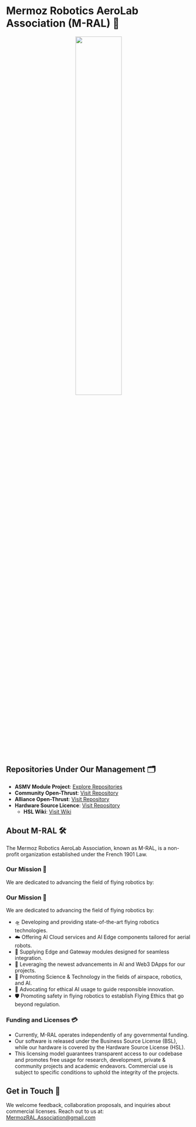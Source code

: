 # Mermoz Robotics AeroLab Association (M-RAL) 🚀

<div align="center">
  <img src="https://github.com/M-RAL/.github/assets/24481026/b4a6f292-d40a-4cdc-97a8-677ca396e608" width="50%" height="50%">
</div>

## Repositories Under Our Management 🗂️

- **ASMV Module Project**: [Explore Repositories](https://github.com/orgs/ASMV-Module-Project/repositories)
- **Community Open-Thrust**: [Visit Repository](https://github.com/Community-Open-Thrust)
- **Alliance Open-Thrust**: [Visit Repository](https://github.com/Alliance-Open-Thrust)
- **Hardware Source Licence**: [Visit Repository](https://github.com/Hardware-Source-Licence/HSL-V1.0)  
  - **HSL Wiki**: [Visit Wiki](https://github.com/Hardware-Source-Licence/HSL-V1.0/wiki)

## About M-RAL 🛠️

The Mermoz Robotics AeroLab Association, known as M-RAL, is a non-profit organization established under the French 1901 Law.

### Our Mission 🎯

We are dedicated to advancing the field of flying robotics by:

### Our Mission 🎯

We are dedicated to advancing the field of flying robotics by:

- 🛸 Developing and providing state-of-the-art flying robotics technologies.
- ☁️ Offering AI Cloud services and AI Edge components tailored for aerial robots.
- 🔗 Supplying Edge and Gateway modules designed for seamless integration.
- 🧠 Leveraging the newest advancements in AI and Web3 DApps for our projects.
- 🚀 Promoting Science & Technology in the fields of airspace, robotics, and AI.
- 🤖 Advocating for ethical AI usage to guide responsible innovation.
- 🛡️ Promoting safety in flying robotics to establish Flying Ethics that go beyond regulation.


### Funding and Licenses 💳

- Currently, M-RAL operates independently of any governmental funding.
- Our software is released under the Business Source License (BSL), while our hardware is covered by the Hardware Source License (HSL).
- This licensing model guarantees transparent access to our codebase and promotes free usage for research, development, private & community projects and academic endeavors. Commercial use is subject to specific conditions to uphold the integrity of the projects.

## Get in Touch 📧

We welcome feedback, collaboration proposals, and inquiries about commercial licenses. Reach out to us at: [MermozRAL.Association@gmail.com](mailto:MermozRAL.Association@gmail.com)




